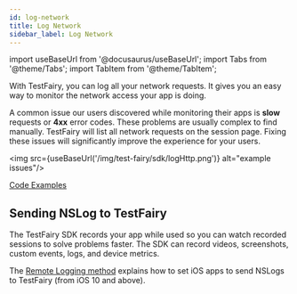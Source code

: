 ```yaml
---
id: log-network 
title: Log Network
sidebar_label: Log Network
---
```


import useBaseUrl from '@docusaurus/useBaseUrl';
import Tabs from '@theme/Tabs';
import TabItem from '@theme/TabItem';

With TestFairy, you can log all your network requests. It gives you an easy way to monitor the network access your app is doing.

A common issue our users discovered while monitoring their apps is **slow** requests or **4xx** error codes. These problems are usually complex to find manually. TestFairy will list all network requests on the session page. Fixing these issues will significantly improve the experience for your users.

<img src={useBaseUrl('/img/test-fairy/sdk/logHttp.png')} alt="example issues"/>

[Code Examples](/test-fairy/sdk/logging)

## Sending NSLog to TestFairy

The TestFairy SDK records your app while used so you can watch recorded sessions to solve problems faster. The SDK can record videos, screenshots, custom events, logs, and device metrics.

The [Remote Logging method](/test-fairy/sdk/remote-logging) explains how to set iOS apps to send NSLogs to TestFairy (from iOS 10 and above).
